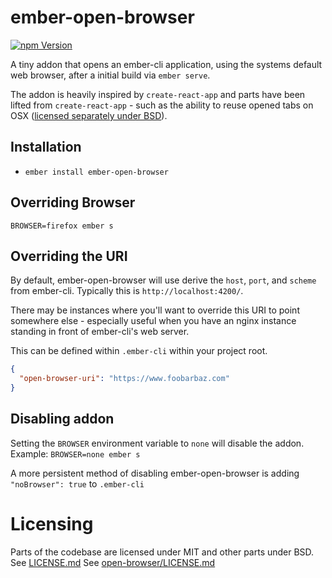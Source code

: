 # ember-open-browser

[![npm Version][npm-badge]][npm]

A tiny addon that opens an ember-cli application, using the systems default web browser, after a initial build via `ember serve`.

The addon is heavily inspired by `create-react-app` and parts have been lifted from `create-react-app` - such as the ability to reuse opened tabs on OSX ([licensed separately under BSD](https://github.com/jasonmit/ember-open-browser/blob/master/open-browser/LICENSE.md)).

## Installation

* `ember install ember-open-browser`

## Overriding Browser

`BROWSER=firefox ember s`

## Overriding the URI

By default, ember-open-browser will use derive the `host`, `port`, and `scheme` from ember-cli.  Typically this is `http://localhost:4200/`.

There may be instances where you'll want to override this URI to point somewhere else - especially useful when you have an nginx instance standing in front of ember-cli's web server.

This can be defined within `.ember-cli` within your project root.

```json
{
  "open-browser-uri": "https://www.foobarbaz.com"
}
```

## Disabling addon

Setting the `BROWSER` environment variable to `none` will disable the addon.
Example: `BROWSER=none ember s`

A more persistent method of disabling ember-open-browser is adding `"noBrowser": true` to `.ember-cli`

[npm]: https://www.npmjs.org/package/ember-open-browser
[npm-badge]: https://img.shields.io/npm/v/ember-open-browser.svg?style=flat-square

# Licensing

Parts of the codebase are licensed under MIT and other parts under BSD.
See [LICENSE.md](/LICENSE.md)
See [open-browser/LICENSE.md](open-browser/LICENSE.md)
